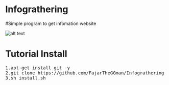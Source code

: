 # Infograthering
#Simple program to get infomation website

![alt text](https://github.com/FajarTheGGman/Infograthering/blob/master/.img/Screenshot_2019-04-15-16-42-47-845_com.realvnc.viewer.android.png)

# Tutorial Install
<pre>
1.apt-get install git -y
2.git clone https://github.com/FajarTheGGman/Infograthering
3.sh install.sh
</pre>
